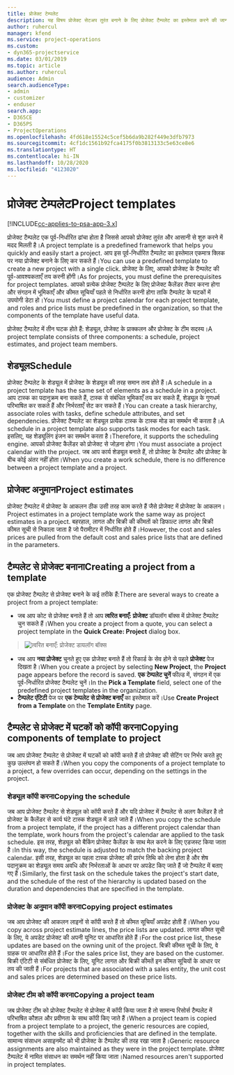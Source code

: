 ```yaml
---
title: प्रोजेक्ट टेम्पलेट
description: यह विषय प्रोजेक्ट सेटअप तुरंत बनाने के लिए प्रोजेक्ट टैम्पलेट का इस्तेमाल करने की जानकारी देता है।
author: ruhercul
manager: kfend
ms.service: project-operations
ms.custom:
- dyn365-projectservice
ms.date: 03/01/2019
ms.topic: article
ms.author: ruhercul
audience: Admin
search.audienceType:
- admin
- customizer
- enduser
search.app:
- D365CE
- D365PS
- ProjectOperations
ms.openlocfilehash: 4fd618e15524c5cef5b6da9b282f449e3dfb7973
ms.sourcegitcommit: 4cf1dc1561b92fca4175f0b3813133c5e63ce8e6
ms.translationtype: HT
ms.contentlocale: hi-IN
ms.lasthandoff: 10/28/2020
ms.locfileid: "4123020"
---
```

# <a name="project-templates"></a><span data-ttu-id="96c32-103">प्रोजेक्ट टेम्पलेट</span><span class="sxs-lookup"><span data-stu-id="96c32-103">Project templates</span></span> 

[!INCLUDE[cc-applies-to-psa-app-3.x](../includes/cc-applies-to-psa-app-3x.md)]

<span data-ttu-id="96c32-104">प्रोजेक्ट टैम्पलेट एक पूर्व-निर्धारित ढांचा होता है जिससे आपको प्रोजेक्ट तुरंत और आसानी से शुरु करने में मदद मिलती है।</span><span class="sxs-lookup"><span data-stu-id="96c32-104">A project template is a predefined framework that helps you quickly and easily start a project.</span></span> <span data-ttu-id="96c32-105">आप इस पूर्व-निर्धारित टैम्पलेट का इस्तेमाल एकमात्र क्लिक पर नया प्रोजेक्ट बनाने के लिए कर सकते हैं।</span><span class="sxs-lookup"><span data-stu-id="96c32-105">You can use a predefined template to create a new project with a single click.</span></span> <span data-ttu-id="96c32-106">प्रोजेक्ट के लिए, आपको प्रोजेक्ट के टैम्पलेट की पूर्व-आवश्यकताएँ तय करनी होंगी।</span><span class="sxs-lookup"><span data-stu-id="96c32-106">As for projects, you must define the prerequisites for project templates.</span></span> <span data-ttu-id="96c32-107">आपको प्रत्येक प्रोजेक्ट टैम्पलेट के लिए प्रोजेक्ट कैलेंडर तैयार करना होगा और संगठन में भूमिकाएँ और कीमत सूचियाँ पहले से निर्धारित करनी होगा ताकि टैम्पलेट के घटकों में उपयोगी डेटा हो।</span><span class="sxs-lookup"><span data-stu-id="96c32-107">You must define a project calendar for each project template, and roles and price lists must be predefined in the organization, so that the components of the template have useful data.</span></span>

<span data-ttu-id="96c32-108">प्रोजेक्ट टैम्पलेट में तीन घटक होते हैं: शेड्यूल, प्रोजेक्ट के प्राक्कलन और प्रोजेक्ट के टीम सदस्य।</span><span class="sxs-lookup"><span data-stu-id="96c32-108">A project template consists of three components: a schedule, project estimates, and project team members.</span></span>

## <a name="schedule"></a><span data-ttu-id="96c32-109">शेड्यूल</span><span class="sxs-lookup"><span data-stu-id="96c32-109">Schedule</span></span>

<span data-ttu-id="96c32-110">प्रोजेक्ट टैम्पलेट के शेड्यूल में प्रोजेक्ट के शेड्यूल की तरह समान तत्व होते हैं।</span><span class="sxs-lookup"><span data-stu-id="96c32-110">A schedule in a project template has the same set of elements as a schedule in a project.</span></span> <span data-ttu-id="96c32-111">आप टास्क का पदानुक्रम बना सकते हैं, टास्क से संबंधित भूमिकाएँ तय कर सकते हैं, शेड्यूल के गुणधर्म परिभाषित कर सकते हैं और निर्भरताएँ सेट कर सकते हैं।</span><span class="sxs-lookup"><span data-stu-id="96c32-111">You can create a task hierarchy, associate roles with tasks, define schedule attributes, and set dependencies.</span></span> <span data-ttu-id="96c32-112">प्रोजेक्ट टैम्पलेट का शेड्यूल प्रत्येक टास्क के टास्क मोड का समर्थन भी करता है।</span><span class="sxs-lookup"><span data-stu-id="96c32-112">A schedule in a project template also supports task modes for each task.</span></span> <span data-ttu-id="96c32-113">इसलिए, यह शेड्यूलिंग इंजन का समर्थन करता है।</span><span class="sxs-lookup"><span data-stu-id="96c32-113">Therefore, it supports the scheduling engine.</span></span> <span data-ttu-id="96c32-114">आपको प्रोजेक्ट कैलेंडर को प्रोजेक्ट से जोड़ना होगा।</span><span class="sxs-lookup"><span data-stu-id="96c32-114">You must associate a project calendar with the project.</span></span> <span data-ttu-id="96c32-115">जब आप कार्य शेड्यूल बनाते हैं, तो प्रोजेक्ट के टैम्पलेट और प्रोजेक्ट के बीच कोई अंतर नहीं होता।</span><span class="sxs-lookup"><span data-stu-id="96c32-115">When you create a work schedule, there is no difference between a project template and a project.</span></span>

## <a name="project-estimates"></a><span data-ttu-id="96c32-116">प्रोजेक्ट अनुमान</span><span class="sxs-lookup"><span data-stu-id="96c32-116">Project estimates</span></span>

<span data-ttu-id="96c32-117">प्रोजेक्ट टैम्पलेट में प्रोजेक्ट के आकलन ठीक उसी तरह काम करते हैं जैसे प्रोजेक्ट में प्रोजेक्ट के आकलन।</span><span class="sxs-lookup"><span data-stu-id="96c32-117">Project estimates in a project template work the same way as project estimates in a project.</span></span> <span data-ttu-id="96c32-118">बहरहाल, लागत और बिक्री की कीमतों को डिफाल्ट लागत और बिक्री कीमत सूची से निकाला जाता है जो पैरामीटर में निर्धारित होते हैं।</span><span class="sxs-lookup"><span data-stu-id="96c32-118">However, the cost and sales prices are pulled from the default cost and sales price lists that are defined in the parameters.</span></span>

## <a name="creating-a-project-from-a-template"></a><span data-ttu-id="96c32-119">टैम्पलेट से प्रोजेक्ट बनाना</span><span class="sxs-lookup"><span data-stu-id="96c32-119">Creating a project from a template</span></span>
 
<span data-ttu-id="96c32-120">एक प्रोजेक्ट टैम्पलेट से प्रोजेक्ट बनाने के कई तरीके हैं:</span><span class="sxs-lookup"><span data-stu-id="96c32-120">There are several ways to create a project from a project template:</span></span>

- <span data-ttu-id="96c32-121">जब आप कोट से प्रोजेक्ट बनाते हैं तो आप **त्वरित बनाएँ: प्रोजेक्ट** डॉयलॉग बॉक्स में प्रोजेक्ट टैम्पलेट चुन सकते हैं।</span><span class="sxs-lookup"><span data-stu-id="96c32-121">When you create a project from a quote, you can select a project template in the **Quick Create: Project** dialog box.</span></span>

> ![त्वरित बनाएँ: प्रोजेक्ट डायलॉग बॉक्स](media/project-11.png)

- <span data-ttu-id="96c32-123">जब आप **नया प्रोजेक्ट** चुनते हुए एक प्रोजेक्ट बनाते हैं तो रिकार्ड के सेव होने से पहले **प्रोजेक्ट** पेज दिखता है।</span><span class="sxs-lookup"><span data-stu-id="96c32-123">When you create a project by selecting **New Project**, the **Project** page appears before the record is saved.</span></span> <span data-ttu-id="96c32-124">**एक टेम्पलेट चुनें** फील्ड में, संगठन में एक पूर्व-निर्धारित प्रोजेक्ट टैम्पलेट चुनें।</span><span class="sxs-lookup"><span data-stu-id="96c32-124">In the **Pick a Template** field, select one of the predefined project templates in the organization.</span></span>
- <span data-ttu-id="96c32-125">**टैम्पलेट एंटिटी** पेज पर **एक टेम्पलेट से प्रोजेक्ट बनाएँ** का इस्तेमाल करें।</span><span class="sxs-lookup"><span data-stu-id="96c32-125">Use **Create Project from a Template** on the **Template Entity** page.</span></span>

## <a name="copying-components-of-template-to-project"></a><span data-ttu-id="96c32-126">टैम्पलेट से प्रोजेक्ट में घटकों को कॉपी करना</span><span class="sxs-lookup"><span data-stu-id="96c32-126">Copying components of template to project</span></span>

<span data-ttu-id="96c32-127">जब आप प्रोजेक्ट टैम्पलेट से प्रोजेक्ट में घटकों को कॉपी करते हैं तो प्रोजेक्ट की सेटिंग पर निर्भर करते हुए कुछ उल्लंघन हो सकते हैं।</span><span class="sxs-lookup"><span data-stu-id="96c32-127">When you copy the components of a project template to a project, a few overrides can occur, depending on the settings in the project.</span></span>

### <a name="copying-the-schedule"></a><span data-ttu-id="96c32-128">शेड्यूल कॉपी करना</span><span class="sxs-lookup"><span data-stu-id="96c32-128">Copying the schedule</span></span>

<span data-ttu-id="96c32-129">जब आप प्रोजेक्ट टैम्पलेट से शेड्यूल को कॉपी करते हैं और यदि प्रोजेक्ट में टैम्पलेट से अलग कैलेंडर है तो प्रोजेक्ट के कैलेंडर से कार्य घंटे टास्क शेड्यूल में डाले जाते हैं।</span><span class="sxs-lookup"><span data-stu-id="96c32-129">When you copy the schedule from a project template, if the project has a different project calendar than the template, work hours from the project's calendar are applied to the task schedule.</span></span> <span data-ttu-id="96c32-130">इस तरह, शेड्यूल को बैकिंग प्रोजेक्ट कैलेंडर के साथ मेल करने के लिए एडजस्ट किया जाता है।</span><span class="sxs-lookup"><span data-stu-id="96c32-130">In this way, the schedule is adjusted to match the backing project calendar.</span></span> <span data-ttu-id="96c32-131">इसी तरह, शेड्यूल का पहला टास्क प्रोजेक्ट की प्रारंभ तिथि को लेना होता है और शेष पदानुक्रम का शेड्यूल समय अवधि और निर्भरताओं के आधार पर अपडेट किए जाते हैं जो टैम्पलेट में बताए गए हैं।</span><span class="sxs-lookup"><span data-stu-id="96c32-131">Similarly, the first task on the schedule takes the project's start date, and the schedule of the rest of the hierarchy is updated based on the duration and dependencies that are specified in the template.</span></span> 

### <a name="copying-project-estimates"></a><span data-ttu-id="96c32-132">प्रोजेक्ट के अनुमान कॉपी करना</span><span class="sxs-lookup"><span data-stu-id="96c32-132">Copying project estimates</span></span> 

<span data-ttu-id="96c32-133">जब आप प्रोजेक्ट की आकलन लाइनों से कॉपी करते हैं तो कीमत सूचियाँ अपडेट होती हैं।</span><span class="sxs-lookup"><span data-stu-id="96c32-133">When you copy across project estimate lines, the price lists are updated.</span></span> <span data-ttu-id="96c32-134">लागत कीमत सूची के लिए, ये अपडेट प्रोजेक्ट की अपनी यूनिट पर आधारित होते हैं।</span><span class="sxs-lookup"><span data-stu-id="96c32-134">For the cost price list, these updates are based on the owning unit of the project.</span></span> <span data-ttu-id="96c32-135">बिक्री कीमत सूची के लिए, वे ग्राहक पर आधारित होते हैं।</span><span class="sxs-lookup"><span data-stu-id="96c32-135">For the sales price list, they are based on the customer.</span></span> <span data-ttu-id="96c32-136">बिक्री एंटिटी से संबंधित प्रोजेक्ट के लिए, यूनिट लागत और बिक्री कीमतें इन कीमत सूचियों के आधार पर तय की जाती हैं।</span><span class="sxs-lookup"><span data-stu-id="96c32-136">For projects that are associated with a sales entity, the unit cost and sales prices are determined based on these price lists.</span></span>

### <a name="copying-a-project-team"></a><span data-ttu-id="96c32-137">प्रोजेक्ट टीम को कॉपी करना</span><span class="sxs-lookup"><span data-stu-id="96c32-137">Copying a project team</span></span>

<span data-ttu-id="96c32-138">जब प्रोजेक्ट टीम को प्रोजेक्ट टैम्पलेट से प्रोजेक्ट में कॉपी किया जाता है तो सामान्य रिसोर्स टैम्पलेट में परिभाषित कौशल और प्रवीणता के साथ कॉपी किए जाते हैं।</span><span class="sxs-lookup"><span data-stu-id="96c32-138">When a project team is copied from a project template to a project, the generic resources are copied, together with the skills and proficiencies that are defined in the template.</span></span> <span data-ttu-id="96c32-139">सामान्य संसाधन असाइनमेंट को भी प्रोजेक्ट के टैम्पलेट की तरह रखा जाता है।</span><span class="sxs-lookup"><span data-stu-id="96c32-139">Generic resource assignments are also maintained as they were in the project template.</span></span> <span data-ttu-id="96c32-140">प्रोजेक्ट टैम्पलेट में नामित संसाधन का समर्थन नहीं किया जाता।</span><span class="sxs-lookup"><span data-stu-id="96c32-140">Named resources aren't supported in project templates.</span></span>
